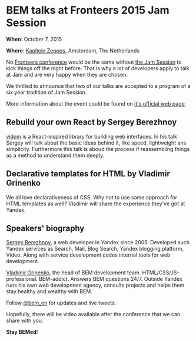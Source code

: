 # BEM talks at Fronteers 2015 Jam Session

**When**: October 7, 2015

**Where**: [Kapitein Zeppos](http://www.zeppos.nl/), Amsterdam, The Netherlands

No [Fronteers conference](https://fronteers.nl/congres/2015/) would be the same without [the Jam Session](https://fronteers.nl/congres/2015/jam-session)
to kick things off the night before. That is why a lot of developers apply to talk at Jam and are very happy when they are chosen. 

We thrilled to announce that two of our talks are accepted to a program of a six year tradition of Jam Session.

More information about the event could be found on [it's official web page](https://fronteers.nl/congres/2015/jam-session).

## Rebuild your own React by Sergey Berezhnoy

[vidom](https://github.com/dfilatov/vidom) is a React-inspired library for building web interfaces. In his talk Sergey will 
talk about the basic ideas behind it, like speed, lightweight ans simplicity. Furthermore this talk is aboud the process if 
reassembling things as a method to understand them deeply.

## Declarative templates for HTML by Vladimir Grinenko

We all love declarativeness of CSS. Why not to use same approach for HTML templates as well? Vladimir will share the experience they've got at Yandex.

## Speakers' biography

[Sergey Berezhnoy](https://en.bem.info/authors/berezhnoy-sergey/), a web developer in Yandex since 2005. Developed such Yandex 
services as Search, Mail, Blog Search, Yandex blogging platform, Video. Along with service development codes internal tools 
for web development. 

[Vladimir Grinenko](https://en.bem.info/authors/grinenko-vladimir/), the head of BEM development team. HTML/CSS/JS-professional. 
BEM-addict. Answers BEM questions 24/7. Outside Yandex runs his own web development agency, consults projects and helps them 
stay healthy and wealthy with BEM.

Follow [@bem_en](https://twitter.com/bem_en) for updates and live tweets.

Hopefully, there will be video available after the conference that we can share with you.

**Stay BEMed**!
